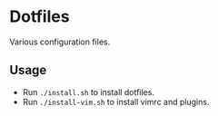 # Dotfiles
Various configuration files.

## Usage
- Run `./install.sh` to install dotfiles.
- Run `./install-vim.sh` to install vimrc and plugins.
